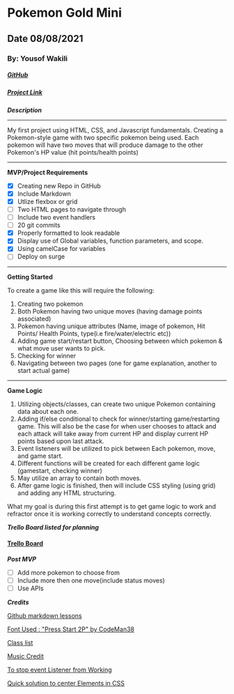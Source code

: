# Pokemon Gold Mini

## Date 08/08/2021

### By: Yousof Wakili

##### [GitHub](https://github.com/ywakili18)

##### [Project Link](https://github.com/ywakili18/Pokemon-Mini)

**_Description_**

---

My first project using HTML, CSS, and Javascript fundamentals. Creating a Pokemon-style game with two specific pokemon being used. Each pokemon will have two moves that will produce damage to the other Pokemon's HP value (hit points/health points)

---

**MVP/Project Requirements**

- [x] Creating new Repo in GitHub
- [x] Include Markdown
- [x] Utlize flexbox or grid
- [ ] Two HTML pages to navigate through
- [ ] Include two event handlers
- [ ] 20 git commits
- [x] Properly formatted to look readable
- [x] Display use of Global variables, function parameters, and scope.
- [x] Using camelCase for variables
- [ ] Deploy on surge

---

**Getting Started**

To create a game like this will require the following:

1. Creating two pokemon
2. Both Pokemon having two unique moves (having damage points associated)
3. Pokemon having unique attributes (Name, image of pokemon, Hit Points/ Health Points, type(i.e fire/water/electric etc))
4. Adding game start/restart button, Choosing between which pokemon & what move user wants to pick.
5. Checking for winner
6. Navigating between two pages (one for game explanation, another to start actual game)

---

**Game Logic**

1. Utilizing objects/classes, can create two unique Pokemon containing data about each one.
2. Adding if/else conditional to check for winner/starting game/restarting game. This will also be the case for when user chooses to attack and each attack will take away from current HP and display current HP points based upon last attack.
3. Event listeners will be utilized to pick between Each pokemon, move, and game start.
4. Different functions will be created for each different game logic (gamestart, checking winner)
5. May utilize an array to contain both moves.
6. After game logic is finished, then will include CSS styling (using grid) and adding any HTML structuring.

What my goal is during this first attempt is to get game logic to work and refractor once it is working correctly to understand concepts correctly.

**_Trello Board listed for planning_**

#### [Trello Board](https://trello.com/b/7Ojd8AR1/pokemon-mini)

**_Post MVP_**

- [ ] Add more pokemon to choose from
- [ ] Include more then one move(include status moves)
- [ ] Use APIs

**_Credits_**

[Github markdown lessons](https://github.com/SEI-R-7-26/u1_hw_markdown)

[Font Used : "Press Start 2P" by CodeMan38](https://fonts.google.com/specimen/Press+Start+2P)

[Class list](https://developer.mozilla.org/en-US/docs/Web/API/Element/classList)

[Music Credit](https://downloads.khinsider.com/game-soundtracks/album/pokemon-gold-silver)

[To stop event Listener from Working](https://stackoverflow.com/questions/1755815/disable-all-click-events-on-page-javascript/48035251)

[Quick solution to center Elements in CSS](https://css-tricks.com/centering-css-complete-guide/)
